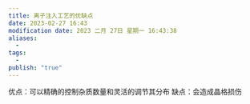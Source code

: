 ```yaml
---
title: 离子注入工艺的优缺点
date: 2023-02-27 16:43
modification date: 2023 二月 27日 星期一 16:43:38
aliases:
  - 
tags:
  - 
publish: "true"
---
```


优点：可以精确的控制杂质数量和灵活的调节其分布
缺点：会造成晶格损伤
